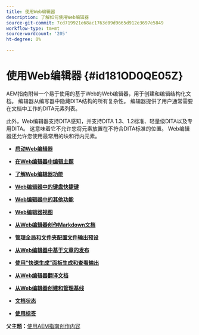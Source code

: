 ```yaml
---
title: 使用Web编辑器
description: 了解如何使用Web编辑器
source-git-commit: 7cd719921e68ac1763d09d9665d912e3697e5849
workflow-type: tm+mt
source-wordcount: '205'
ht-degree: 0%

---
```



# 使用Web编辑器 {#id181OD0QE05Z}

AEM指南附带一个易于使用的基于Web的Web编辑器，用于创建和编辑结构化文档。 编辑器从编写器中隐藏DITA结构的所有复杂性。 编辑器提供了用户通常需要在文档中工作的DITA元素列表。

此外，Web编辑器支持DITA感知，并支持DITA 1.3、1.2标准、轻量级DITA以及专用DITA。 这意味着它不允许您将元素放置在不符合DITA标准的位置。 Web编辑器还允许您使用最常用的块和行内元素。

- **[启动Web编辑器](web-editor-launch-editor.md)**

- **[在Web编辑器中编辑主题](web-editor-edit-topics.md)**

- **[了解Web编辑器功能](web-editor-features.md)**

- **[Web编辑器中的键盘快捷键](web-editor-keyboard-shortcuts.md)**

- **[Web编辑器中的其他功能](web-editor-other-features.md)**

- **[Web编辑器视图](web-editor-views.md)**

- **[从Web编辑器创作Markdown文档](web-editor-markdown-topic.md)**

- **[管理全局和文件夹配置文件输出预设](web-editor-manage-output-presets.md)**

- **[从Web编辑器中基于文章的发布](web-editor-article-publishing.md)**

- **[使用“快速生成”面板生成和查看输出](web-editor-quick-generate-panel.md)**

- **[从Web编辑器翻译文档](translate-documents-web-editor.md)**

- **[从Web编辑器创建和管理基线](web-editor-baseline.md)**

- **[文档状态](web-editor-document-states.md)**

- **[使用标签](web-editor-use-label.md)**


**父主题：**[&#x200B;使用AEM指南创作内容](authoring-content-xml-doc.md)

